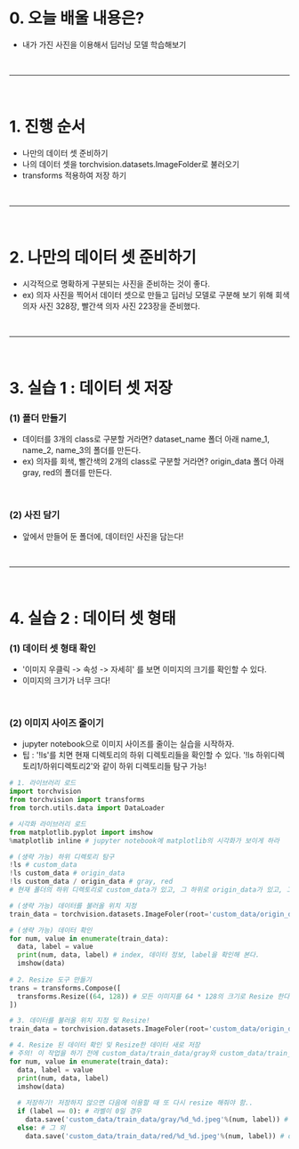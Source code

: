 # 0. 오늘 배울 내용은?
 - 내가 가진 사진을 이용해서 딥러닝 모델 학습해보기

<br>
<hr>
<br>

# 1. 진행 순서
 - 나만의 데이터 셋 준비하기
 - 나의 데이터 셋을 torchvision.datasets.ImageFolder로 불러오기
 - transforms 적용하여 저장 하기


<br>
<hr>
<br>


# 2. 나만의 데이터 셋 준비하기
 - 시각적으로 명확하게 구분되는 사진을 준비하는 것이 좋다.
 - ex) 의자 사진을 찍어서 데이터 셋으로 만들고 딥러닝 모델로 구분해 보기 위해 회색 의자 사진 328장, 빨간색 의자 사진 223장을 준비했다.


<br>
<hr>
<br>


# 3. 실습 1 : 데이터 셋 저장
### (1) 폴더 만들기
 - 데이터를 3개의 class로 구분할 거라면? dataset_name 폴더 아래 name_1, name_2, name_3의 폴더를 만든다.
 - ex) 의자를 회색, 빨간색의 2개의 class로 구분할 거라면? origin_data 폴더 아래 gray, red의 폴더를 만든다.

<br>

### (2) 사진 담기
 - 앞에서 만들어 둔 폴더에, 데이터인 사진을 담는다!


<br>
<hr>
<br>


# 4. 실습 2 : 데이터 셋 형태
### (1) 데이터 셋 형태 확인
 - '이미지 우클릭 -> 속성 -> 자세히' 를 보면 이미지의 크기를 확인할 수 있다.
 - 이미지의 크기가 너무 크다!
 
<br>

### (2) 이미지 사이즈 줄이기
 - jupyter notebook으로 이미지 사이즈를 줄이는 실습을 시작하자.
 - 팁 : '!ls'를 치면 현재 디렉토리의 하위 디렉토리들을 확인할 수 있다. '!ls 하위디렉토리1/하위디렉토리2'와 같이 하위 디렉토리들 탐구 가능!

```python
# 1. 라이브러리 로드
import torchvision
from torchvision import transforms
from torch.utils.data import DataLoader

# 시각화 라이브러리 로드
from matplotlib.pyplot import imshow
%matplotlib inline # jupyter notebook에 matplotlib의 시각화가 보이게 하라

# (생략 가능) 하위 디렉토리 탐구
!ls # custom_data
!ls custom_data # origin_data
!ls custom_data / origin_data # gray, red
# 현재 폴더의 하위 디렉토리로 custom_data가 있고, 그 하위로 origin_data가 있고, 그 하위로 red, gray가 있다는 것을 확인했다.

# (생략 가능) 데이터를 불러올 위치 지정
train_data = torchvision.datasets.ImageFoler(root='custom_data/origin_data', transform = None)

# (생략 가능) 데이터 확인
for num, value in enumerate(train_data):
  data, label = value
  print(num, data, label) # index, 데이터 정보, label을 확인해 본다.
  imshow(data)
  
# 2. Resize 도구 만들기
trans = transforms.Compose([
  transforms.Resize((64, 128)) # 모든 이미지를 64 * 128의 크기로 Resize 한다!
])

# 3. 데이터를 불러올 위치 지정 및 Resize!
train_data = torchvision.datasets.ImageFoler(root='custom_data/origin_data', transform = trans)

# 4. Resize 된 데이터 확인 및 Resize한 데이터 새로 저장
# 주의! 이 작업을 하기 전에 custom_data/train_data/gray와 custom_data/train_data/red의 폴더를 수작업으로 미리 만들어 놔야 한다... 안 그러면 오류뜸!
for num, value in enumerate(train_data):
  data, label = value
  print(num, data, label)
  imshow(data)
  
  # 저장하기! 저장하지 않으면 다음에 이용할 때 또 다시 resize 해줘야 함..
  if (label == 0): # 라벨이 0일 경우
    data.save('custom_data/train_data/gray/%d_%d.jpeg'%(num, label)) # data를 지정 폴더에 지정명으로 저장
  else: # 그 외
    data.save('custom_data/train_data/red/%d_%d.jpeg'%(num, label)) # data를 지정 폴더에 지정명으로 저장
```
